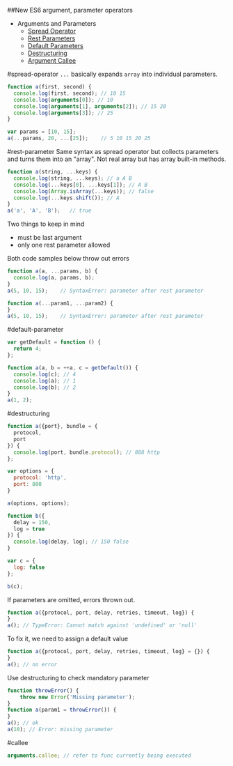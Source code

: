 ##New ES6 argument, parameter operators

* Arguments and Parameters
  * [Spread Operator](#spread-operator)
  * [Rest Parameters](#rest-parameter)
  * [Default Parameters](#default-parameter)
  * [Destructuring](#destructuring)
  * [Argument Callee](#callee)

#spread-operator
`...` basically expands `array` into individual parameters.

```javascript
function a(first, second) {
  console.log(first, second); // 10 15
  console.log(arguments[0]); // 10
  console.log(arguments[1], arguments[2]); // 15 20
  console.log(arguments[3]); // 25
}

var params = [10, 15];
a(...params, 20, ...[25]);    // 5 10 15 20 25
```

#rest-parameter
Same syntax as spread operator but collects parameters and turns them into an "array". Not real array but has array built-in methods.
```javascript
function a(string, ...keys) {
  console.log(string, ...keys); // a A B
  console.log(...keys[0], ...keys[1]); // A B
  console.log(Array.isArray(...keys)); // false
  console.log(...keys.shift()); // A
}
a('a', 'A', 'B');   // true
```
Two things to keep in mind
* must be last argument
* only one rest parameter allowed

Both code samples below throw out errors
```javascript
function a(a, ...params, b) {
  console.log(a, params, b);
}
a(5, 10, 15);    // SyntaxError: parameter after rest parameter

function a(...param1, ...param2) {
}
a(5, 10, 15);    // SyntaxError: parameter after rest parameter
```

#default-parameter
```javascript
var getDefault = function () {
  return 4;
};

function a(a, b = ++a, c = getDefault()) {
  console.log(c); // 4
  console.log(a); // 1
  console.log(b); // 2
}
a(1, 2);
```

#destructuring
```javascript
function a({port}, bundle = {
  protocol,
  port
}) {
  console.log(port, bundle.protocol); // 888 http
};

var options = {
  protocol: 'http',
  port: 800
}

a(options, options);

function b({
  delay = 150,
  log = true
}) {
  console.log(delay, log); // 150 false
}

var c = {
  log: false
};

b(c);
```
If parameters are omitted, errors thrown out.
```javascript
function a({protocol, port, delay, retries, timeout, log}) {
}
a(); // TypeError: Cannot match against 'undefined' or 'null'
```
To fix it, we need to assign a default value
```javascript
function a({protocol, port, delay, retries, timeout, log} = {}) {
}
a(); // no error
```
Use destructuring to check mandatory parameter
```javascript
function throwError() {
    throw new Error('Missing parameter');
}
function a(param1 = throwError()) {
}
a(); // ok
a(10); // Error: missing parameter
```

#callee
```javascript
arguments.callee; // refer to func currently being executed
```



